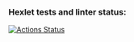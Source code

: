 ### Hexlet tests and linter status:
[![Actions Status](https://github.com/Jackson-JS88/frontend-project-44/actions/workflows/hexlet-check.yml/badge.svg)](https://github.com/Jackson-JS88/frontend-project-44/actions)